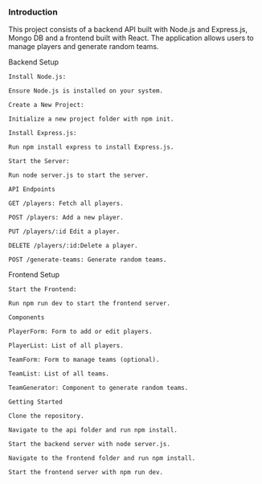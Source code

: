 ### 

### Introduction

This project consists of a backend API built with Node.js and Express.js, Mongo DB and a frontend built with React. The application allows users to manage players and generate random teams.

Backend Setup


```
Install Node.js:

Ensure Node.js is installed on your system.

Create a New Project:

Initialize a new project folder with npm init.

Install Express.js:

Run npm install express to install Express.js.

Start the Server:

Run node server.js to start the server.

API Endpoints

GET /players: Fetch all players.

POST /players: Add a new player.

PUT /players/:id Edit a player.

DELETE /players/:id:Delete a player.

POST /generate-teams: Generate random teams.
```



Frontend Setup

```
Start the Frontend:

Run npm run dev to start the frontend server.

Components

PlayerForm: Form to add or edit players.

PlayerList: List of all players.

TeamForm: Form to manage teams (optional).

TeamList: List of all teams.

TeamGenerator: Component to generate random teams.

Getting Started

Clone the repository.

Navigate to the api folder and run npm install.

Start the backend server with node server.js.

Navigate to the frontend folder and run npm install.

Start the frontend server with npm run dev.
```

